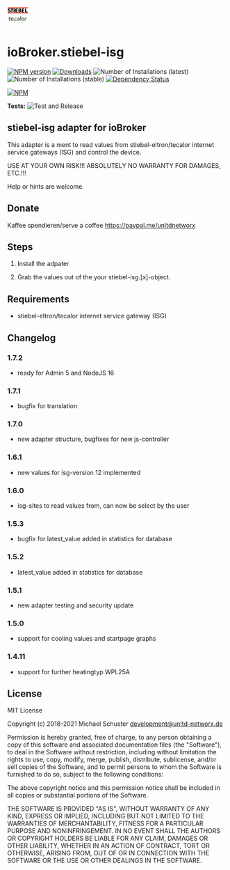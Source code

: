 ![Logo](admin/stiebel-isg.png)
# ioBroker.stiebel-isg

[![NPM version](https://img.shields.io/npm/v/iobroker.stiebel-isg.svg)](https://www.npmjs.com/package/iobroker.stiebel-isg)
[![Downloads](https://img.shields.io/npm/dm/iobroker.stiebel-isg.svg)](https://www.npmjs.com/package/iobroker.stiebel-isg)
![Number of Installations (latest)](https://iobroker.live/badges/stiebel-isg-installed.svg)
![Number of Installations (stable)](https://iobroker.live/badges/stiebel-isg-stable.svg)
[![Dependency Status](https://img.shields.io/david/unltdnetworx/iobroker.stiebel-isg.svg)](https://david-dm.org/unltdnetworx/iobroker.stiebel-isg)

[![NPM](https://nodei.co/npm/iobroker.stiebel-isg.png?downloads=true)](https://nodei.co/npm/iobroker.stiebel-isg/)

**Tests:** ![Test and Release](https://github.com/unltdnetworx/ioBroker.stiebel-isg/workflows/Test%20and%20Release/badge.svg)

## stiebel-isg adapter for ioBroker

This adapter is a ment to read values from stiebel-eltron/tecalor internet service gateways (ISG) and control the device.

USE AT YOUR OWN RISK!!! ABSOLUTELY NO WARRANTY FOR DAMAGES, ETC.!!!

Help or hints are welcome.

## Donate

Kaffee spendieren/serve a coffee
<https://paypal.me/unltdnetworx>

## Steps

1. Install the adpater

2. Grab the values out of the your stiebel-isg.[x]-object.

## Requirements

* stiebel-eltron/tecalor internet service gateway (ISG)

## Changelog

### 1.7.2

* ready for Admin 5 and NodeJS 16

### 1.7.1

* bugfix for translation

### 1.7.0

* new adapter structure, bugfixes for new js-controller

### 1.6.1

* new values for isg-version 12 implemented

### 1.6.0

* isg-sites to read values from, can now be select by the user

### 1.5.3

* bugfix for latest_value added in statistics for database

### 1.5.2

* latest_value added in statistics for database

### 1.5.1

* new adapter testing and security update

### 1.5.0

* support for cooling values and startpage graphs

### 1.4.11

* support for further heatingtyp WPL25A

## License
MIT License

Copyright (c) 2018-2021 Michael Schuster <development@unltd-networx.de>

Permission is hereby granted, free of charge, to any person obtaining a copy
of this software and associated documentation files (the "Software"), to deal
in the Software without restriction, including without limitation the rights
to use, copy, modify, merge, publish, distribute, sublicense, and/or sell
copies of the Software, and to permit persons to whom the Software is
furnished to do so, subject to the following conditions:

The above copyright notice and this permission notice shall be included in all
copies or substantial portions of the Software.

THE SOFTWARE IS PROVIDED "AS IS", WITHOUT WARRANTY OF ANY KIND, EXPRESS OR
IMPLIED, INCLUDING BUT NOT LIMITED TO THE WARRANTIES OF MERCHANTABILITY,
FITNESS FOR A PARTICULAR PURPOSE AND NONINFRINGEMENT. IN NO EVENT SHALL THE
AUTHORS OR COPYRIGHT HOLDERS BE LIABLE FOR ANY CLAIM, DAMAGES OR OTHER
LIABILITY, WHETHER IN AN ACTION OF CONTRACT, TORT OR OTHERWISE, ARISING FROM,
OUT OF OR IN CONNECTION WITH THE SOFTWARE OR THE USE OR OTHER DEALINGS IN THE
SOFTWARE.
